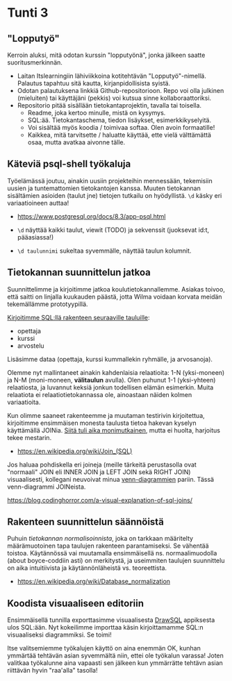 # Tunti 3

## "Lopputyö"

Kerroin aluksi, mitä odotan kurssin "lopputyönä", jonka jälkeen saatte suoritusmerkinnän.

- Laitan Itslearningiin lähiviikkoina kotitehtävän "Lopputyö"-nimellä. Palautus tapahtuu sitä kautta, kirjanpidollisista syistä.
- Odotan palautuksena linkkiä Github-repositorioon. Repo voi olla julkinen (mieluiten) tai käyttäjäni (pekkis) voi kutsua sinne kollaboraattoriksi.
- Repositorio pitää sisällään tietokantaprojektin, tavalla tai toisella.
  - Readme, joka kertoo minulle, mistä on kysymys.
  - SQL:ää. Tietokantaschema, tiedon lisäykset, esimerkkikyselyitä.
  - Voi sisältää myös koodia / toimivaa softaa. Olen avoin formaatille!
  - Kaikkea, mitä tarvitsette / haluatte käyttää, ette vielä välttämättä osaa, mutta avatkaa aivonne tälle.

## Käteviä psql-shell työkaluja

Työelämässä joutuu, ainakin uusiin projekteihin mennessään, tekemisiin uusien ja tuntemattomien tietokantojen kanssa. Muuten tietokannan sisältämien asioiden (taulut jne) tietojen tutkailu on hyödyllistä. `\d` käsky eri variaatioineen auttaa!

- https://www.postgresql.org/docs/8.3/app-psql.html

- `\d` näyttää kaikki taulut, viewit (TODO) ja sekvenssit (juoksevat id:t, pääasiassa!)
- `\d taulunnimi` sukeltaa syvemmälle, näyttää taulun kolumnit.

## Tietokannan suunnittelun jatkoa

Suunnittelimme ja kirjoitimme jatkoa koulutietokannallemme. Asiakas toivoo, että saitti on linjalla kuukauden päästä, jotta Wilma voidaan korvata meidän tekemällämme prototyypillä.

[Kirjoitimme SQL:llä rakenteen seuraaville tauluille](./school.sql):

- opettaja
- kurssi
- arvostelu

Lisäsimme dataa (opettaja, kurssi kummallekin ryhmälle, ja arvosanoja).

Olemme nyt mallintaneet ainakin kahdenlaisia relaatioita: 1-N (yksi-moneen) ja N-M (moni-moneen, **välitaulun** avulla). Olen puhunut 1-1 (yksi-yhteen) relaatiosta, ja luvannut keksiä jonkun todellisen elämän esimerkin. Muita relaatiota ei relaatiotietokannassa ole, ainoastaan näiden kolmen variaatioita.

Kun olimme saaneet rakenteemme ja muutaman testirivin kirjoitettua, kirjoitimme ensimmäisen monesta taulusta tietoa hakevan kyselyn käyttämällä JOINia. [Siitä tuli aika monimutkainen](./example-queries.sql), mutta ei huolta, harjoitus tekee mestarin.

- https://en.wikipedia.org/wiki/Join_(SQL)

Jos haluaa pohdiskella eri joineja (meille tärkeitä perustasolla ovat "normaali" JOIN eli INNER JOIN ja LEFT JOIN sekä RIGHT JOIN) visuaalisesti, kollegani neuvoivat minua [venn-diagrammien](https://www.lucidchart.com/pages/tutorial/venn-diagram) pariin. Tässä venn-diagrammi JOINeista.

https://blog.codinghorror.com/a-visual-explanation-of-sql-joins/

## Rakenteen suunnittelun säännöistä

Puhuin _tietokannan normalisoinnista_, joka on tarkkaan määritelty määrämuotoinen tapa taulujen rakenteen parantamiseksi. Se vähentää toistoa. Käytännössä vai muutamalla ensimmäisellä ns. normaalimuodolla (about boyce-coddiin asti) on merkitystä, ja useimmiten taulujen suunnittelu on aika intuitiivista ja käytännönläheistä vs. teoreettista.

- https://en.wikipedia.org/wiki/Database_normalization

## Koodista visuaaliseen editoriin

Ensimmäisellä tunnilla exporttasimme visuaalisesta [DrawSQL](https://drawsql.app/) appiksesta ulos SQL:ään. Nyt kokeilimme importtaa käsin kirjoittamamme SQL:n visuaaliseksi diagrammiksi. Se toimi!

Itse valitsemiemme työkalujen käyttö on aina enemmän OK, kunhan ymmärtää tehtävän asian syvemmältä niin, ettei ole työkalun varassa! Joten valitkaa työkalunne aina vapaasti sen jälkeen kun ymmärrätte tehtävn asian riittävän hyvin "raa'alla" tasolla!
